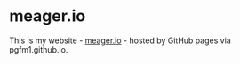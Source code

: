 meager.io
=========

This is my website - [meager.io](https://meager.io/) - hosted by GitHub pages
via pgfm1.github.io.
